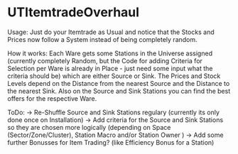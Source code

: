 # UTItemtradeOverhaul

Usage:
Just do your Itemtrade as Usual and notice that the Stocks and Prices now follow a System instead of being completely random.

How it works:
Each Ware gets some Stations in the Universe assigned (currently completely Random, but the Code for adding Criteria for Selection per Ware is already in Place - just need some input what the criteria should be) which are either Source or Sink. The Prices and Stock Levels depend on the Distance from the nearest Source and the Distance to the nearest Sink. Also on the Source and Sink Stations you can find the best offers for the respective Ware.

ToDo:
-> Re-Shuffle Source and Sink Stations regulary (currently its only done once on Installation)
-> Add criteria for the Source and Sink Stations so they are chosen more logically (depending on Space (Sector/Zone/Cluster), Station Macro and/or Station Owner )
-> Add some further Bonusses for Item Trading? (like Efficiency Bonus for a Station)
